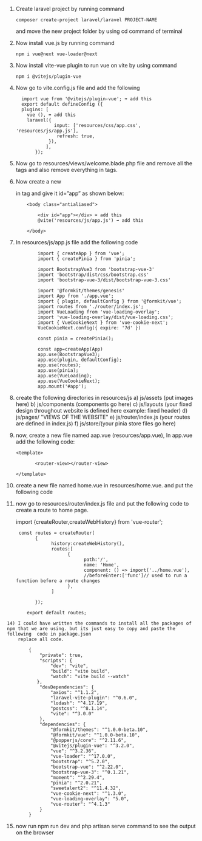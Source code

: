 1)	Create laravel project by running command 

        composer create-project laravel/laravel PROJECT-NAME
                
    and move the new project folder by using cd command of terminal
    
    

2)	Now install vue.js by running command 

        npm i vue@next vue-loader@next

3)	Now install vite-vue plugin to run vue on vite by using command 

        npm i @vitejs/plugin-vue

4)	Now go to vite.config.js file and add the following


          import vue from '@vitejs/plugin-vue'; ➡ add this
          export default defineConfig ({
          plugins: [
            vue (), ➡ add this
            laravel({
                      input: ['resources/css/app.css', 'resources/js/app.js'],
                       refresh: true,
                    }),
                   ],
               });

5)	Now go to resources/views/welcome.blade.php file and remove all the <style></style> tags and also remove everything in <body></body> tags. 

6)	Now create a new <div></div> in <body></body> tag and give it id=”app” as shown below:


            <body class="antialiased">

                <div id="app"></div> ➡ add this
                @vite('resources/js/app.js') ➡ add this

            </body>

7)	In resources/js/app.js file add the following code

                import { createApp } from 'vue';
                import { createPinia } from 'pinia';

                import BootstrapVue3 from 'bootstrap-vue-3'
                import 'bootstrap/dist/css/bootstrap.css'
                import 'bootstrap-vue-3/dist/bootstrap-vue-3.css'

                import '@formkit/themes/genesis'
                import App from './app.vue';
                import { plugin, defaultConfig } from '@formkit/vue';
                import routes from './router/index.js';
                import VueLoading from 'vue-loading-overlay';
                import 'vue-loading-overlay/dist/vue-loading.css';
                import { VueCookieNext } from 'vue-cookie-next';
                VueCookieNext.config({ expire: '7d' })

                const pinia = createPinia();

                const app=createApp(App)
                app.use(BootstrapVue3);
                app.use(plugin, defaultConfig);
                app.use(routes);
                app.use(pinia);
                app.use(VueLoading);
                app.use(VueCookieNext);
                app.mount('#app');
                
                
 10) create the following directories in resources/js
    a) js/assets (put images here)
    b) js/components (components go here)
    c) js/layouts (your fixed design throughout website is defined here example: fixed header)
    d) js/pages/ "VIEWS OF THE WEBSITE"
    e) js/router/index.js (your routes are defined in index.js)
    f) js/store/(your pinia store files go here)
   
  11) now,  create a new file named aap.vue (resources/app.vue), In app.vue add the following code:

          <template>
             
                 <router-view></router-view>
              
          </template>
          
   12) create a new file named home.vue in resources/home.vue. and put the following code
        <template>
              <div>
                    Hello World!
                </div>
         </template>
   13) now go to resources/router/index.js file and put the following code to create a route to home page.
          
          
          import {createRouter,createWebHistory} from 'vue-router';

            const routes = createRouter(
                  {
                        history:createWebHistory(),
                        routes:[
                              { 
                                    path:'/',
                                    name: 'Home',
                                    component: () => import('../home.vue'),
                                    //beforeEnter:['func']// used to run a function before a route changes
                              },
                        ] 

                  });

               export default routes;
    14) I could have written the commands to install all the packages of npm that we are using. but its just easy to copy and paste the following  code in package.json
        replace all code.

            {
                "private": true,
                "scripts": {
                    "dev": "vite",
                    "build": "vite build",
                    "watch": "vite build --watch"
               },
                "devDependencies": {
                    "axios": "^1.1.2",
                    "laravel-vite-plugin": "^0.6.0",
                    "lodash": "^4.17.19",
                    "postcss": "^8.1.14",
                    "vite": "^3.0.0"
                },
                "dependencies": {
                    "@formkit/themes": "^1.0.0-beta.10",
                    "@formkit/vue": "^1.0.0-beta.10",
                    "@popperjs/core": "^2.11.6",
                    "@vitejs/plugin-vue": "^3.2.0",
                    "vue": "^3.2.36",
                    "vue-loader": "^17.0.0",
                    "bootstrap": "^5.2.0",
                    "bootstrap-vue": "^2.22.0",
                    "bootstrap-vue-3": "^0.1.21",
                    "moment": "^2.29.4",
                    "pinia": "^2.0.21",
                    "sweetalert2": "^11.4.32",
                    "vue-cookie-next": "^1.3.0",
                    "vue-loading-overlay": "5.0",
                    "vue-router": "^4.1.3"
                }
            }

15) now run npm run dev and php artisan serve command to see the output on the browser

    
    
   
        
   
 
 
